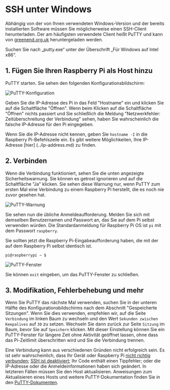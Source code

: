# SSH unter Windows

Abhängig von der von Ihnen verwendeten Windows-Version und der bereits installierten Software müssen Sie möglicherweise einen SSH-Client herunterladen. Der am häufigsten verwendete Client heißt PuTTY und kann von [greenend.org.uk](http://www.chiark.greenend.org.uk/~sgtatham/putty/download.html) heruntergeladen werden.

Suchen Sie nach „putty.exe“ unter der Überschrift „Für Windows auf Intel x86“.

## 1. Fügen Sie Ihren Raspberry Pi als Host hinzu
PuTTY starten. Sie sehen den folgenden Konfigurationsbildschirm:

![PuTTY-Konfiguration](images/ssh-win-config.png)

Geben Sie die IP-Adresse des Pi in das Feld "Hostname" ein und klicken Sie auf die Schaltfläche "Öffnen". Wenn beim Klicken auf die Schaltfläche "Öffnen" nichts passiert und Sie schließlich die Meldung "Netzwerkfehler: Zeitüberschreitung der Verbindung" sehen, haben Sie wahrscheinlich die falsche IP-Adresse für den Pi eingegeben.

Wenn Sie die IP-Adresse nicht kennen, geben Sie `hostname -I` in die Raspberry Pi-Befehlszeile ein. Es gibt weitere Möglichkeiten, Ihre IP-Adresse [hier] (../ip-address.md) zu finden.

## 2. Verbinden
Wenn die Verbindung funktioniert, sehen Sie die unten angezeigte Sicherheitswarnung. Sie können es getrost ignorieren und auf die Schaltfläche "Ja" klicken. Sie sehen diese Warnung nur, wenn PuTTY zum ersten Mal eine Verbindung zu einem Raspberry Pi herstellt, die es noch nie zuvor gesehen hat.

![PuTTY-Warnung](images/ssh-win-warning.png)

Sie sehen nun die übliche Anmeldeaufforderung. Melden Sie sich mit demselben Benutzernamen und Passwort an, das Sie auf dem Pi selbst verwenden würden. Die Standardanmeldung für Raspberry Pi OS ist `pi` mit dem Passwort `raspberry`.

Sie sollten jetzt die Raspberry Pi-Eingabeaufforderung haben, die mit der auf dem Raspberry Pi selbst identisch ist.

```
pi@raspberrypi ~ $
```

![PuTTY-Fenster](images/ssh-win-window.png)

Sie können `exit` eingeben, um das PuTTY-Fenster zu schließen.

## 3. Modifikation, Fehlerbehebung und mehr
Wenn Sie PuTTY das nächste Mal verwenden, suchen Sie in der unteren Hälfte des Konfigurationsbildschirms nach dem Abschnitt "Gespeicherte Sitzungen". Wenn Sie dies verwenden, empfehlen wir, auf die Seite `Verbindung` im linken Baum zu wechseln und den Wert `Sekunden zwischen Keepalives` auf `30` zu setzen. Wechseln Sie dann zurück zur Seite `Sitzung` im Baum, bevor Sie auf `Speichern` klicken. Mit dieser Einstellung können Sie ein PuTTY-Fenster für längere Zeit ohne Aktivität geöffnet lassen, ohne dass das Pi-Zeitlimit überschritten wird und Sie die Verbindung trennen.

Eine Verbindung kann aus verschiedenen Gründen nicht erfolgreich sein. Es ist sehr wahrscheinlich, dass Ihr Gerät oder Raspberry Pi [nicht richtig verbunden](../../configuration/wireless/wireless-cli.md); [SSH ist deaktiviert](../../configuration/raspi-config.md); Ihr Code enthält einen Tippfehler; oder die IP-Adresse oder die Anmeldeinformationen haben sich geändert. In letzteren Fällen müssen Sie den Host aktualisieren. Anweisungen zum Aktualisieren eines Hosts und weitere PuTTY-Dokumentation finden Sie in den [PuTTY-Dokumenten](http://www.chiark.greenend.org.uk/~sgtatham/putty/docs.html).

